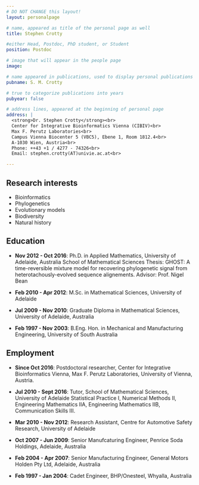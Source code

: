 ```yaml
---
# DO NOT CHANGE this layout!
layout: personalpage

# name, appeared as title of the personal page as well
title: Stephen Crotty

#either Head, Postdoc, PhD student, or Student
position: Postdoc

# image that will appear in the people page
image: 

# name appeared in publications, used to display personal publications
pubname: S. M. Crotty

# true to categorize publications into years
pubyear: false

# address lines, appeared at the beginning of personal page
address: |
  <strong>Dr. Stephen Crotty</strong><br>
  Center for Integrative Bioinformatics Vienna (CIBIV)<br>
  Max F. Perutz Laboratories<br>
  Campus Vienna Biocenter 5 (VBC5), Ebene 1, Room 1812.4<br>
  A-1030 Wien, Austria<br>
  Phone: ++43 +1 / 4277 - 74326<br>
  Email: stephen.crotty(AT)univie.ac.at<br>

---
```


Research interests
------------------

* Bioinformatics
* Phylogenetics
* Evolutionary models
* Biodiversity
* Natural history

Education
---------

* __Nov 2012 - Oct 2016__: Ph.D. in Applied Mathematics, University of Adelaide, Australia
School of Mathematical Sciences
Thesis: GHOST: A time-reversible mixture model for recovering phylogenetic signal from heterotachously-evolved sequence alignements.
Advisor: Prof. Nigel Bean

* __Feb 2010 - Apr 2012__: M.Sc. in Mathematical Sciences, University of Adelaide

* __Jul 2009 - Nov 2010__: Graduate Diploma in Mathematical Sciences, University of Adelaide, Australia

* __Feb 1997 - Nov 2003__: B.Eng. Hon. in Mechanical and Manufacturing Engineering, University of South Australia

Employment
----------

* __Since Oct 2016__: Postdoctoral researcher, Center for Integrative Bioinformatics Vienna, Max F. Perutz Laboratories, University of Vienna, Austria.

* __Jul 2010 - Sept 2016__: Tutor, School of Mathematical Sciences, University of Adelaide
Statistical Practice I, Numerical Methods II, Engineering Mathematics IIA, Engineering Mathematics IIB, Communication Skills III.

* __Mar 2010 - Nov 2012__: Research Assistant, Centre for Automotive Safety Research, University of Adelaide

* __Oct 2007 - Jun 2009__: Senior Manufcaturing Engineer, Penrice Soda Holdings, Adelaide, Australia

* __Feb 2004 - Apr 2007__: Senior Manufacturing Engineer, General Motors Holden Pty Ltd, Adelaide, Australia

* __Feb 1997 - Jan 2004__: Cadet Engineer, BHP/Onesteel, Whyalla, Australia

